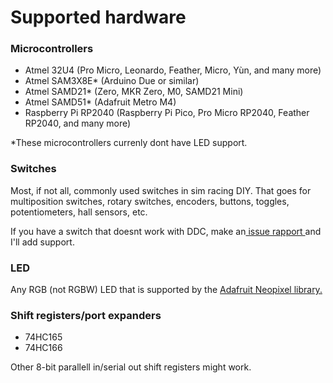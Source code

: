 # Supported hardware

### **Microcontrollers**

* Atmel 32U4 (Pro Micro, Leonardo, Feather, Micro, Yùn, and many more)
* Atmel SAM3X8E\* (Arduino Due or similar)
* Atmel SAMD21\* (Zero, MKR Zero, M0, SAMD21 Mini)
* Atmel SAMD51\* (Adafruit Metro M4)
* Raspberry Pi RP2040 (Raspberry Pi Pico, Pro Micro RP2040, Feather RP2040, and many more)

\*These microcontrollers currenly dont have LED support.

### Switches

Most, if not all, commonly used switches in sim racing DIY. That goes for multiposition switches, rotary switches, encoders, buttons, toggles, potentiometers, hall sensors, etc.&#x20;

If you have a switch that doesnt work with DDC, make an[ issue rapport ](https://github.com/andreasdahl1987/DahlDesignDDC/issues)and I'll add support.&#x20;

### **LED**

Any RGB (not RGBW) LED that is supported by the [Adafruit Neopixel library. ](https://github.com/adafruit/Adafruit\_NeoPixel)

### Shift registers/port expanders

* 74HC165
* 74HC166

Other 8-bit parallell in/serial out shift registers might work.&#x20;

###

